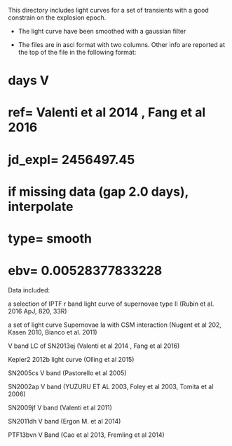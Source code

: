 This directory includes light curves for a set of transients with a good constrain on the explosion epoch.

- The light curve have been smoothed with a gaussian filter

- The files are in asci format with two columns. Other info are reported at the top of the file in the following format:

# days V
# ref= Valenti et al 2014 , Fang et al 2016 
# jd_expl= 2456497.45
# if missing data (gap 2.0 days), interpolate 
# type=  smooth 
# ebv= 0.00528377833228


Data included:

a selection of IPTF r band light curve of supernovae  type II (Rubin et al. 2016 ApJ, 820, 33R)

a set of light curve Supernovae Ia with CSM interaction (Nugent et al 202, Kasen 2010, Bianco et al. 2011)  

V band LC of SN2013ej    (Valenti et al 2014 , Fang et al 2016)

Kepler2 2012b light curve   (Olling et al 2015)

SN2005cs  V band     (Pastorello et al 2005)

SN2002ap  V band    (YUZURU ET AL 2003, Foley et al 2003, Tomita et al 2006)
   
SN2009jf  V band    (Valenti et al 2011)

SN2011dh   V band      	(Ergon M. et al 2014)
 
PTF13bvn   V Band    (Cao et al 2013, Fremling et al 2014)
